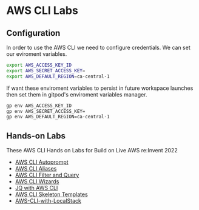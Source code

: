 # AWS CLI Labs

## Configuration

In order to use the AWS CLI we need to configure credentials.
We can set our eviroment variables.

```sh
export AWS_ACCESS_KEY_ID
export AWS_SECRET_ACCESS_KEY=
export AWS_DEFAULT_REGION=ca-central-1
```

If want these enviroment variables to persist in future workspace
launches then set them in gitpod's enviroment variables manager.

```sh
gp env AWS_ACCESS_KEY_ID
gp env AWS_SECRET_ACCESS_KEY=
gp env AWS_DEFAULT_REGION=ca-central-1
```


## Hands-on Labs

These AWS CLI Hands on Labs for Build on Live AWS re:Invent 2022

- [AWS CLI Autoprompt](aws-cli-autoprompt.md)
- [AWS CLI Aliases](aws-cli-aliases.md)
- [AWS CLI Filter and Query](aws-cli-filter-and-query.md)
- [AWS CLI Wizards](aws-cli-wizards.md)
- [JQ with AWS CLI](jq-with-aws-cli.md)
- [AWS CLI Skeleton Templates](aws-cli-skeleton-templates.md)
- [AWS-CLI-with-LocalStack](aws-cli-localstack.md)